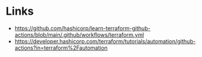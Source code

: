 ﻿# Links

- https://github.com/hashicorp/learn-terraform-github-actions/blob/main/.github/workflows/terraform.yml
- https://developer.hashicorp.com/terraform/tutorials/automation/github-actions?in=terraform%2Fautomation